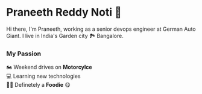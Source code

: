 
<!--
**pranereddy/pranereddy** is a ✨ _special_ ✨ repository because its `README.md` (this file) appears on your GitHub profile.

Here are some ideas to get you started:

- 🔭 I’m currently working on ...
- 🌱 I’m currently learning ...
- 👯 I’m looking to collaborate on ...
- 🤔 I’m looking for help with ...
- 💬 Ask me about ...
- 📫 How to reach me: ...
- 😄 Pronouns: ...
- ⚡ Fun fact: ...
-->
# Praneeth Reddy Noti :slightly_smiling_face: 
Hi there, I'm Praneeth, working as a senior devops engineer at German Auto Giant. I live in India's Garden city :national_park: Bangalore.

### My Passion

:motorcycle: Weekend drives on **Motorcylce**  
:computer: Learning new technologies  
:poultry_leg::poultry_leg: Definetely a **Foodie** :yum:  

